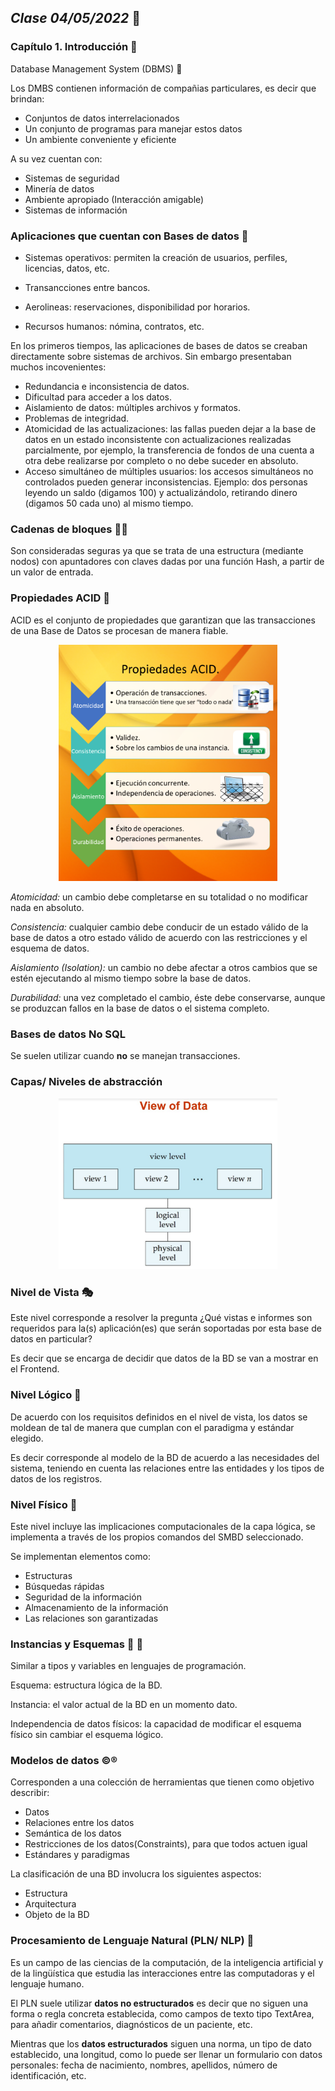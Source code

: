 ## *Clase 04/05/2022* :date:

### Capítulo 1. Introducción :microscope:

Database Management System (DBMS) :notebook:

Los DMBS contienen información de compañias particulares, es decir que brindan:

- Conjuntos de datos interrelacionados
- Un conjunto de programas para manejar estos datos
- Un ambiente conveniente y eficiente 

A su vez cuentan con:

- Sistemas de seguridad 
- Minería de datos 
- Ambiente apropiado (Interacción amigable)
- Sistemas de información

### Aplicaciones que cuentan con Bases de datos :office:

- Sistemas operativos: permiten la creación de usuarios, perfiles, licencias, datos, etc. 

- Transancciones entre bancos.

- Aerolineas: reservaciones, disponibilidad por horarios.

- Recursos humanos: nómina, contratos, etc.

En los primeros tiempos, las aplicaciones de bases de datos se creaban directamente sobre
sistemas de archivos. Sin embargo presentaban muchos incovenientes: 

- Redundancia e inconsistencia de datos.
- Dificultad para acceder a los datos.
- Aislamiento de datos: múltiples archivos y formatos.
- Problemas de integridad.
- Atomicidad de las actualizaciones: las fallas pueden dejar a la base de datos en un estado inconsistente con actualizaciones realizadas parcialmente, por ejemplo, la transferencia de fondos de una cuenta a otra debe realizarse por completo o no debe suceder en absoluto.
- Acceso simultáneo de múltiples usuarios:  los accesos simultáneos no controlados pueden generar inconsistencias. Ejemplo: dos personas leyendo un saldo (digamos 100) y actualizándolo, retirando dinero (digamos 50 cada uno) al mismo tiempo.

### Cadenas de bloques :link::link:

Son consideradas seguras ya que se trata de una estructura (mediante nodos) con apuntadores con claves dadas por una función Hash, a partir de un valor de entrada. 

### Propiedades ACID :hammer:

ACID es el conjunto de propiedades que garantizan que las transacciones de una Base de Datos se procesan de manera fiable.

<div align="center">
  <img src="https://github.com/lsofiadb/Bases-de-Datos-I/blob/main/PrimerCorte/Imagenes/ACID.png" width="350px">
</div>


*Atomicidad:* un cambio debe completarse en su totalidad o no modificar nada en absoluto.

*Consistencia:* cualquier cambio debe conducir de un estado válido de la base de datos a otro estado válido de acuerdo con las restricciones y el esquema de datos.

*Aislamiento (Isolation):* un cambio no debe afectar a otros cambios que se estén ejecutando al mismo tiempo sobre la base de datos.

*Durabilidad:* una vez completado el cambio, éste debe conservarse, aunque se produzcan fallos en la base de datos o el sistema completo.

### Bases de datos No SQL

Se suelen utilizar cuando **no** se manejan transacciones. 

### Capas/ Niveles de abstracción

<div align="center">
  <img src="https://github.com/lsofiadb/Bases-de-Datos-I/blob/main/PrimerCorte/Imagenes/NivelesAbstraccion.jpg" width="350px">
</div>

### Nivel de Vista :performing_arts:
Este nivel corresponde a resolver la pregunta ¿Qué vistas e informes son requeridos para la(s) aplicación(es) que serán soportadas por esta base de datos en particular?

Es decir que se encarga de decidir que datos de la BD se van a mostrar en el Frontend.

### Nivel Lógico :checkered_flag:

De acuerdo con los requisitos definidos en el nivel de vista, los datos se moldean de tal
de manera que cumplan con el paradigma y estándar elegido.  

Es decir corresponde al modelo de la BD de acuerdo a las necesidades del sistema, teniendo en cuenta las relaciones entre las entidades y los tipos de datos de los registros. 

### Nivel Físico :light_rail:

Este nivel incluye las implicaciones computacionales de la capa lógica, se implementa a través de los propios comandos del SMBD seleccionado.

Se implementan elementos como:

- Estructuras
- Búsquedas rápidas
- Seguridad de la información
- Almacenamiento de la información 
- Las relaciones son garantizadas

### Instancias y Esquemas :black_square_button: :white_square_button:
Similar a tipos y variables en lenguajes de programación. 

Esquema: estructura lógica de la BD. 

Instancia: el valor actual de la BD en un momento dato. 

Independencia de datos físicos: la capacidad de modificar el esquema físico sin cambiar el esquema lógico.

### Modelos de datos :copyright::registered:

Corresponden a una colección de herramientas que tienen como objetivo describir:

- Datos
- Relaciones entre los datos
- Semántica de los datos
- Restricciones de los datos(Constraints), para que todos actuen igual
- Estándares y paradigmas

La clasificación de una BD involucra los siguientes aspectos:

- Estructura
- Arquitectura
- Objeto de la BD

### Procesamiento de Lenguaje Natural (PLN/ NLP) :flashlight:

Es un campo de las ciencias de la computación, de la inteligencia artificial y de la lingüística que estudia las interacciones entre las computadoras y el lenguaje humano.

El PLN suele utilizar **datos no estructurados** es decir que no siguen una forma o regla concreta establecida, como campos de texto tipo TextArea, para añadir comentarios, diagnósticos de un paciente, etc. 

Mientras que los **datos estructurados** siguen una norma, un tipo de dato establecido, una longitud, como lo puede ser llenar un formulario con datos personales: fecha de nacimiento, nombres, apellidos, número de identificación, etc. 

